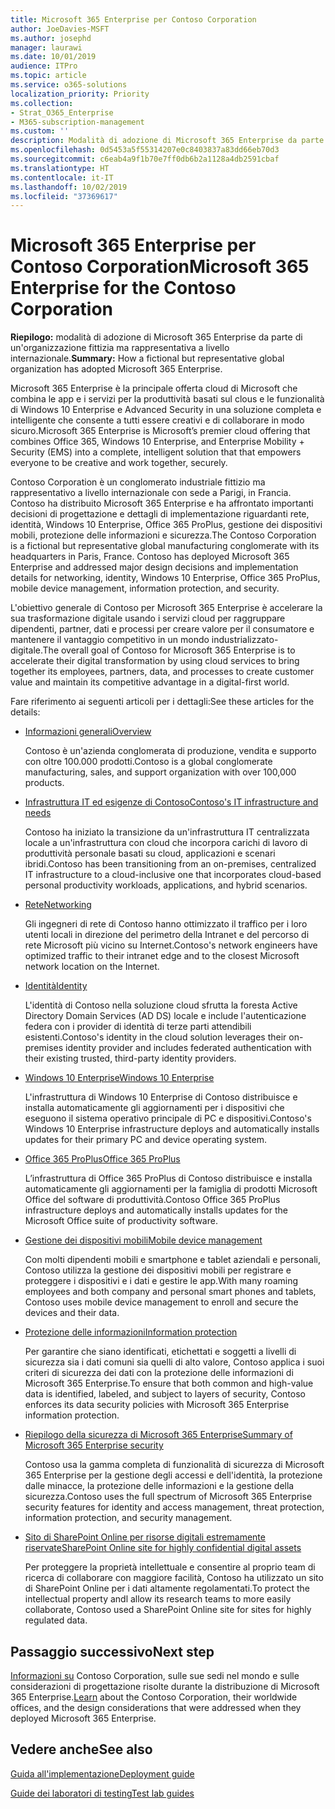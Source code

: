 ```yaml
---
title: Microsoft 365 Enterprise per Contoso Corporation
author: JoeDavies-MSFT
ms.author: josephd
manager: laurawi
ms.date: 10/01/2019
audience: ITPro
ms.topic: article
ms.service: o365-solutions
localization_priority: Priority
ms.collection:
- Strat_O365_Enterprise
- M365-subscription-management
ms.custom: ''
description: Modalità di adozione di Microsoft 365 Enterprise da parte di un'organizzazione fittizia ma rappresentativa a livello internazionale.
ms.openlocfilehash: 0d5453a5f55314207e0c8403837a83dd66eb70d3
ms.sourcegitcommit: c6eab4a9f1b70e7ff0db6b2a1128a4db2591cbaf
ms.translationtype: HT
ms.contentlocale: it-IT
ms.lasthandoff: 10/02/2019
ms.locfileid: "37369617"
---
```

# <a name="microsoft-365-enterprise-for-the-contoso-corporation"></a><span data-ttu-id="4972c-103">Microsoft 365 Enterprise per Contoso Corporation</span><span class="sxs-lookup"><span data-stu-id="4972c-103">Microsoft 365 Enterprise for the Contoso Corporation</span></span>

<span data-ttu-id="4972c-104">**Riepilogo:** modalità di adozione di Microsoft 365 Enterprise da parte di un'organizzazione fittizia ma rappresentativa a livello internazionale.</span><span class="sxs-lookup"><span data-stu-id="4972c-104">**Summary:** How a fictional but representative global organization has adopted Microsoft 365 Enterprise.</span></span>

<span data-ttu-id="4972c-105">Microsoft 365 Enterprise è la principale offerta cloud di Microsoft che combina le app e i servizi per la produttività basati sul clous e le funzionalità di Windows 10 Enterprise e Advanced Security in una soluzione completa e intelligente che consente a tutti essere creativi e di collaborare in modo sicuro.</span><span class="sxs-lookup"><span data-stu-id="4972c-105">Microsoft 365 Enterprise is Microsoft’s premier cloud offering that combines Office 365, Windows 10 Enterprise, and Enterprise Mobility + Security (EMS) into a complete, intelligent solution that that empowers everyone to be creative and work together, securely.</span></span> 

<span data-ttu-id="4972c-p101">Contoso Corporation è un conglomerato industriale fittizio ma rappresentativo a livello internazionale con sede a Parigi, in Francia. Contoso ha distribuito Microsoft 365 Enterprise e ha affrontato importanti decisioni di progettazione e dettagli di implementazione riguardanti rete, identità, Windows 10 Enterprise, Office 365 ProPlus, gestione dei dispositivi mobili, protezione delle informazioni e sicurezza.</span><span class="sxs-lookup"><span data-stu-id="4972c-p101">The Contoso Corporation is a fictional but representative global manufacturing conglomerate with its headquarters in Paris, France. Contoso has deployed Microsoft 365 Enterprise and addressed major design decisions and implementation details for networking, identity, Windows 10 Enterprise, Office 365 ProPlus, mobile device management, information protection, and security.</span></span> 

<span data-ttu-id="4972c-108">L'obiettivo generale di Contoso per Microsoft 365 Enterprise è accelerare la sua trasformazione digitale usando i servizi cloud per raggruppare dipendenti, partner, dati e processi per creare valore per il consumatore e mantenere il vantaggio competitivo in un mondo industrializzato-digitale.</span><span class="sxs-lookup"><span data-stu-id="4972c-108">The overall goal of Contoso for Microsoft 365 Enterprise is to accelerate their digital transformation by using cloud services to bring together its employees, partners, data, and processes to create customer value and maintain its competitive advantage in a digital-first world.</span></span>

<span data-ttu-id="4972c-109">Fare riferimento ai seguenti articoli per i dettagli:</span><span class="sxs-lookup"><span data-stu-id="4972c-109">See these articles for the details:</span></span>

- [<span data-ttu-id="4972c-110">Informazioni generali</span><span class="sxs-lookup"><span data-stu-id="4972c-110">Overview</span></span>](contoso-overview.md)

  <span data-ttu-id="4972c-111">Contoso è un'azienda conglomerata di produzione, vendita e supporto con oltre 100.000 prodotti.</span><span class="sxs-lookup"><span data-stu-id="4972c-111">Contoso is a global conglomerate manufacturing, sales, and support organization with over 100,000 products.</span></span>

- [<span data-ttu-id="4972c-112">Infrastruttura IT ed esigenze di Contoso</span><span class="sxs-lookup"><span data-stu-id="4972c-112">Contoso's IT infrastructure and needs</span></span>](contoso-infra-needs.md)

  <span data-ttu-id="4972c-113">Contoso ha iniziato la transizione da un'infrastruttura IT centralizzata locale a un'infrastruttura con cloud che incorpora carichi di lavoro di produttività personale basati su cloud, applicazioni e scenari ibridi.</span><span class="sxs-lookup"><span data-stu-id="4972c-113">Contoso has been transitioning from an on-premises, centralized IT infrastructure to a cloud-inclusive one that incorporates cloud-based personal productivity workloads, applications, and hybrid scenarios.</span></span>

- [<span data-ttu-id="4972c-114">Rete</span><span class="sxs-lookup"><span data-stu-id="4972c-114">Networking</span></span>](contoso-networking.md)

  <span data-ttu-id="4972c-115">Gli ingegneri di rete di Contoso hanno ottimizzato il traffico per i loro utenti locali in direzione del perimetro della Intranet e del percorso di rete Microsoft più vicino su Internet.</span><span class="sxs-lookup"><span data-stu-id="4972c-115">Contoso's network engineers have optimized traffic to their intranet edge and to the closest Microsoft network location on the Internet.</span></span>

- [<span data-ttu-id="4972c-116">Identità</span><span class="sxs-lookup"><span data-stu-id="4972c-116">Identity</span></span>](contoso-identity.md)

  <span data-ttu-id="4972c-117">L'identità di Contoso nella soluzione cloud sfrutta la foresta Active Directory Domain Services (AD DS) locale e include l'autenticazione federa con i provider di identità di terze parti attendibili esistenti.</span><span class="sxs-lookup"><span data-stu-id="4972c-117">Contoso's identity in the cloud solution leverages their on-premises identity provider and includes federated authentication with their existing trusted, third-party identity providers.</span></span>

- [<span data-ttu-id="4972c-118">Windows 10 Enterprise</span><span class="sxs-lookup"><span data-stu-id="4972c-118">Windows 10 Enterprise</span></span>](contoso-win10.md)

  <span data-ttu-id="4972c-119">L'infrastruttura di Windows 10 Enterprise di Contoso distribuisce e installa automaticamente gli aggiornamenti per i dispositivi che eseguono il sistema operativo principale di PC e dispositivi.</span><span class="sxs-lookup"><span data-stu-id="4972c-119">Contoso's Windows 10 Enterprise infrastructure deploys and automatically installs updates for their primary PC and device operating system.</span></span>

- [<span data-ttu-id="4972c-120">Office 365 ProPlus</span><span class="sxs-lookup"><span data-stu-id="4972c-120">Office 365 ProPlus</span></span>](contoso-o365pp.md)

  <span data-ttu-id="4972c-121">L’infrastruttura di Office 365 ProPlus di Contoso distribuisce e installa automaticamente gli aggiornamenti per la famiglia di prodotti Microsoft Office del software di produttività.</span><span class="sxs-lookup"><span data-stu-id="4972c-121">Contoso Office 365 ProPlus infrastructure deploys and automatically installs updates for the Microsoft Office suite of productivity software.</span></span>

- [<span data-ttu-id="4972c-122">Gestione dei dispositivi mobili</span><span class="sxs-lookup"><span data-stu-id="4972c-122">Mobile device management</span></span>](contoso-mdm.md)

  <span data-ttu-id="4972c-123">Con molti dipendenti mobili e smartphone e tablet aziendali e personali, Contoso utilizza la gestione dei dispositivi mobili per registrare e proteggere i dispositivi e i dati e gestire le app.</span><span class="sxs-lookup"><span data-stu-id="4972c-123">With many roaming employees and both company and personal smart phones and tablets, Contoso uses mobile device management to enroll and secure the devices and their data.</span></span>

- [<span data-ttu-id="4972c-124">Protezione delle informazioni</span><span class="sxs-lookup"><span data-stu-id="4972c-124">Information protection</span></span>](contoso-info-protect.md)

  <span data-ttu-id="4972c-125">Per garantire che siano identificati, etichettati e soggetti a livelli di sicurezza sia i dati comuni sia quelli di alto valore, Contoso applica i suoi criteri di sicurezza dei dati con la protezione delle informazioni di Microsoft 365 Enterprise.</span><span class="sxs-lookup"><span data-stu-id="4972c-125">To ensure that both common and high-value data is identified, labeled, and subject to layers of security, Contoso enforces its data security policies with Microsoft 365 Enterprise information protection.</span></span>

- [<span data-ttu-id="4972c-126">Riepilogo della sicurezza di Microsoft 365 Enterprise</span><span class="sxs-lookup"><span data-stu-id="4972c-126">Summary of Microsoft 365 Enterprise security</span></span>](contoso-security-summary.md)

  <span data-ttu-id="4972c-127">Contoso usa la gamma completa di funzionalità di sicurezza di Microsoft 365 Enterprise per la gestione degli accessi e dell'identità, la protezione dalle minacce, la protezione delle informazioni e la gestione della sicurezza.</span><span class="sxs-lookup"><span data-stu-id="4972c-127">Contoso uses the full spectrum of Microsoft 365 Enterprise security features for identity and access management, threat protection, information protection, and security management.</span></span>

- [<span data-ttu-id="4972c-128">Sito di SharePoint Online per risorse digitali estremamente riservate</span><span class="sxs-lookup"><span data-stu-id="4972c-128">SharePoint Online site for highly confidential digital assets</span></span>](contoso-sharepoint-online-site-for-highly-confidential-assets.md)

  <span data-ttu-id="4972c-129">Per proteggere la proprietà intellettuale e consentire al proprio team di ricerca di collaborare con maggiore facilità, Contoso ha utilizzato un sito di SharePoint Online per i dati altamente regolamentati.</span><span class="sxs-lookup"><span data-stu-id="4972c-129">To protect the intellectual property andl allow its research teams to more easily collaborate, Contoso used a SharePoint Online site for sites for highly regulated data.</span></span>


## <a name="next-step"></a><span data-ttu-id="4972c-130">Passaggio successivo</span><span class="sxs-lookup"><span data-stu-id="4972c-130">Next step</span></span>

<span data-ttu-id="4972c-131">[Informazioni su](contoso-overview.md) Contoso Corporation, sulle sue sedi nel mondo e sulle considerazioni di progettazione risolte durante la distribuzione di Microsoft 365 Enterprise.</span><span class="sxs-lookup"><span data-stu-id="4972c-131">[Learn](contoso-overview.md) about the Contoso Corporation, their worldwide offices, and the design considerations that were addressed when they deployed Microsoft 365 Enterprise.</span></span>


## <a name="see-also"></a><span data-ttu-id="4972c-132">Vedere anche</span><span class="sxs-lookup"><span data-stu-id="4972c-132">See also</span></span>

[<span data-ttu-id="4972c-133">Guida all'implementazione</span><span class="sxs-lookup"><span data-stu-id="4972c-133">Deployment guide</span></span>](deploy-microsoft-365-enterprise.md)

[<span data-ttu-id="4972c-134">Guide dei laboratori di testing</span><span class="sxs-lookup"><span data-stu-id="4972c-134">Test lab guides</span></span>](m365-enterprise-test-lab-guides.md)


